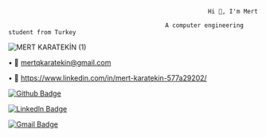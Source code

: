                                                             Hi 👋, I'm Mert
                                      
                                                A computer engineering student from Turkey
                                                
![MERT KARATEKİN (1)](https://user-images.githubusercontent.com/80035118/226667985-d4219639-fe40-46d2-aefb-5d6abc41c8f3.png)

      
• 📧 mertqkaratekin@gmail.com                                                

• 📌 https://www.linkedin.com/in/mert-karatekin-577a29202/

[![Github Badge](https://img.shields.io/badge/-Github-000?style=quare&labelColor=000&logo=Github&logoColor=white&link=link)](https://github.com/mertkaratekin) 
 
[![Linkedln Badge](https://img.shields.io/badge/-Linkedln-000?style=quare&labelColor=000&logo=Linkedln&logoColor=white&link=link)](https://www.linkedin.com/in/mert-karatekin-577a29202/) 

[![Gmail Badge](https://img.shields.io/badge/-gmail-000?style=quare&labelColor=000&logo=gmail&logoColor=white&link=link)](mertqkaratekin@gmail.com ) 


